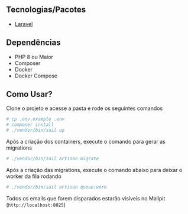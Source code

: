 ## Tecnologias/Pacotes

- [Laravel](https://laravel.com/docs/master)

## Dependências

- PHP 8 ou Maior
- Composer
- Docker
- Docker Compose

## Como Usar?

Clone o projeto e acesse a pasta e rode os seguintes comandos

```bash
# cp .env.example .env
# composer install
# ./vendor/bin/sail up
```
Após a criação dos containers, execute o comando para gerar as migrations

```bash
# ./vendor/bin/sail artisan migrate
```
Após a criação das migrations, execute o comando abaixo para deixar o worker da fila rodando

```bash
# ./vendor/bin/sail artisan queue:work
```

Todos os emails que forem disparados estarão visíveis no Mailpit (`http://localhost:8025`)
